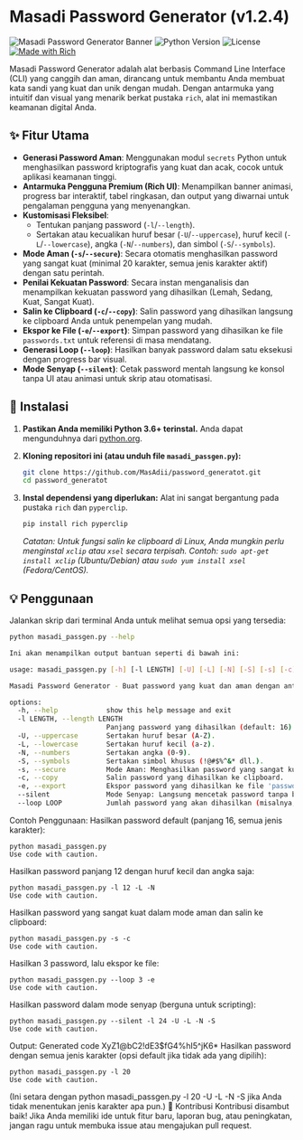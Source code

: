 # Masadi Password Generator (v1.2.4)

![Masadi Password Generator Banner](https://img.shields.io/badge/Masadi%20Password%20Generator-v1.2.4-blueviolet?style=for-the-badge&logo=python&logoColor=white)
![Python Version](https://img.shields.io/badge/Python-3.6+-green?style=for-the-badge&logo=python)
![License](https://img.shields.io/badge/License-MIT-yellow.svg?style=for-the-badge)
[![Made with Rich](https://img.shields.io/badge/Made%20with-Rich-purple?style=for-the-badge)](https://github.com/Textualize/rich)

Masadi Password Generator adalah alat berbasis Command Line Interface (CLI) yang canggih dan aman, dirancang untuk membantu Anda membuat kata sandi yang kuat dan unik dengan mudah. Dengan antarmuka yang intuitif dan visual yang menarik berkat pustaka `rich`, alat ini memastikan keamanan digital Anda.

## ✨ Fitur Utama

*   **Generasi Password Aman**: Menggunakan modul `secrets` Python untuk menghasilkan password kriptografis yang kuat dan acak, cocok untuk aplikasi keamanan tinggi.
*   **Antarmuka Pengguna Premium (Rich UI)**: Menampilkan banner animasi, progress bar interaktif, tabel ringkasan, dan output yang diwarnai untuk pengalaman pengguna yang menyenangkan.
*   **Kustomisasi Fleksibel**:
    *   Tentukan panjang password (`-l`/`--length`).
    *   Sertakan atau kecualikan huruf besar (`-U`/`--uppercase`), huruf kecil (`-L`/`--lowercase`), angka (`-N`/`--numbers`), dan simbol (`-S`/`--symbols`).
*   **Mode Aman (`-s`/`--secure`)**: Secara otomatis menghasilkan password yang sangat kuat (minimal 20 karakter, semua jenis karakter aktif) dengan satu perintah.
*   **Penilai Kekuatan Password**: Secara instan menganalisis dan menampilkan kekuatan password yang dihasilkan (Lemah, Sedang, Kuat, Sangat Kuat).
*   **Salin ke Clipboard (`-c`/`--copy`)**: Salin password yang dihasilkan langsung ke clipboard Anda untuk penempelan yang mudah.
*   **Ekspor ke File (`-e`/`--export`)**: Simpan password yang dihasilkan ke file `passwords.txt` untuk referensi di masa mendatang.
*   **Generasi Loop (`--loop`)**: Hasilkan banyak password dalam satu eksekusi dengan progress bar visual.
*   **Mode Senyap (`--silent`)**: Cetak password mentah langsung ke konsol tanpa UI atau animasi untuk skrip atau otomatisasi.

## 🚀 Instalasi

1.  **Pastikan Anda memiliki Python 3.6+ terinstal.**
    Anda dapat mengunduhnya dari [python.org](https://www.python.org/downloads/).

2.  **Kloning repositori ini (atau unduh file `masadi_passgen.py`):**

    ```bash
    git clone https://github.com/MasAdii/password_generatot.git
    cd password_generatot
    ```

3.  **Instal dependensi yang diperlukan:**
    Alat ini sangat bergantung pada pustaka `rich` dan `pyperclip`.

    ```bash
    pip install rich pyperclip
    ```
    *Catatan: Untuk fungsi salin ke clipboard di Linux, Anda mungkin perlu menginstal `xclip` atau `xsel` secara terpisah. Contoh: `sudo apt-get install xclip` (Ubuntu/Debian) atau `sudo yum install xsel` (Fedora/CentOS).*

## 💡 Penggunaan

Jalankan skrip dari terminal Anda untuk melihat semua opsi yang tersedia:


```bash
python masadi_passgen.py --help

Ini akan menampilkan output bantuan seperti di bawah ini:

usage: masadi_passgen.py [-h] [-l LENGTH] [-U] [-L] [-N] [-S] [-s] [-c] [-e] [--silent] [--loop LOOP]

Masadi Password Generator - Buat password yang kuat dan aman dengan antarmuka CLI yang premium.

options:
  -h, --help            show this help message and exit
  -l LENGTH, --length LENGTH
                        Panjang password yang dihasilkan (default: 16).
  -U, --uppercase       Sertakan huruf besar (A-Z).
  -L, --lowercase       Sertakan huruf kecil (a-z).
  -N, --numbers         Sertakan angka (0-9).
  -S, --symbols         Sertakan simbol khusus (!@#$%^&* dll.).
  -s, --secure          Mode Aman: Menghasilkan password yang sangat kuat (minimal 20 karakter, semua jenis karakter aktif).
  -c, --copy            Salin password yang dihasilkan ke clipboard.
  -e, --export          Ekspor password yang dihasilkan ke file 'passwords.txt'.
  --silent              Mode Senyap: Langsung mencetak password tanpa banner dan animasi UI.
  --loop LOOP           Jumlah password yang akan dihasilkan (misalnya, --loop 5 untuk 5 password).
```
Contoh Penggunaan:
Hasilkan password default (panjang 16, semua jenis karakter):
```
python masadi_passgen.py
Use code with caution.
```
Hasilkan password panjang 12 dengan huruf kecil dan angka saja:
```
python masadi_passgen.py -l 12 -L -N
Use code with caution.
```
Hasilkan password yang sangat kuat dalam mode aman dan salin ke clipboard:
```
python masadi_passgen.py -s -c
Use code with caution.
```
Hasilkan 3 password, lalu ekspor ke file:
```
python masadi_passgen.py --loop 3 -e
Use code with caution.
```
Hasilkan password dalam mode senyap (berguna untuk scripting):
```
python masadi_passgen.py --silent -l 24 -U -L -N -S
Use code with caution.
```
Output:
Generated code
XyZ1@bC2!dE3$fG4%hI5^jK6*
Hasilkan password dengan semua jenis karakter (opsi default jika tidak ada yang dipilih):
```
python masadi_passgen.py -l 20
Use code with caution.
```
(Ini setara dengan python masadi_passgen.py -l 20 -U -L -N -S jika Anda tidak menentukan jenis karakter apa pun.)
💖 Kontribusi
Kontribusi disambut baik! Jika Anda memiliki ide untuk fitur baru, laporan bug, atau peningkatan, jangan ragu untuk membuka issue atau mengajukan pull request.
